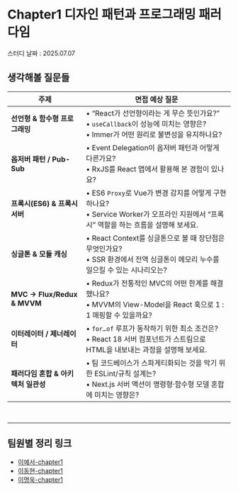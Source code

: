 # Chapter1 디자인 패턴과 프로그래밍 패러다임

스터디 날짜 : 2025.07.07

## 생각해볼 질문들

| 주제                                | 면접 예상 질문                                                                                                                          |
| ----------------------------------- | --------------------------------------------------------------------------------------------------------------------------------------- |
| **선언형 & 함수형 프로그래밍**      | • “React가 선언형이라는 게 무슨 뜻인가요?”<br>• `useCallback`이 성능에 미치는 영향은?<br>• Immer가 어떤 원리로 불변성을 유지하나요?     |
| **옵저버 패턴 / Pub-Sub**           | • Event Delegation이 옵저버 패턴과 어떻게 다른가요?<br>• RxJS를 React 앱에서 활용해 본 경험이 있나요?                                   |
| **프록시(ES6) & 프록시 서버**       | • ES6 `Proxy`로 Vue가 변경 감지를 어떻게 구현하나요?<br>• Service Worker가 오프라인 지원에서 “프록시” 역할을 하는 흐름을 설명해 보세요. |
| **싱글톤 & 모듈 캐싱**              | • React Context를 싱글톤으로 볼 때 장단점은 무엇인가요?<br>• SSR 환경에서 전역 싱글톤이 메모리 누수를 일으킬 수 있는 시나리오는?        |
| **MVC → Flux/Redux & MVVM**         | • Redux가 전통적인 MVC의 어떤 한계를 해결했나요?<br>• MVVM의 View-Model을 React 훅으로 1 : 1 매핑할 수 있을까요?                        |
| **이터레이터 / 제너레이터**         | • `for…of` 루프가 동작하기 위한 최소 조건은?<br>• React 18 서버 컴포넌트가 스트림으로 HTML을 내보내는 과정을 설명해 보세요.             |
| **패러다임 혼합 & 아키텍처 일관성** | • 팀 코드베이스가 스파게티화되는 것을 막기 위한 ESLint/규칙 설계는?<br>• Next.js 서버 액션이 명령형·함수형 모델 혼합에 미치는 영향은?   |

<br/>

---

<!-- TEAM_LINKS_START -->

## 팀원별 정리 링크

- [이예서-chapter1](이예서/cs-note/chapter1.md)
- [이동현-chapter1](이동현/cs-note/chapter1.md)
- [이명욱-chapter1](이명욱/cs-note/chapter1.md)
<!-- TEAM_LINKS_END -->
